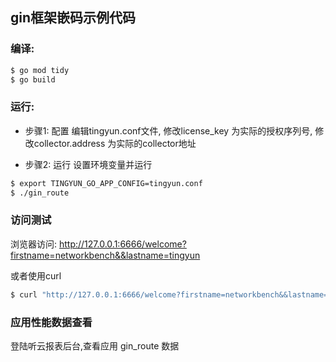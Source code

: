## gin框架嵌码示例代码

### 编译:
```bash
$ go mod tidy
$ go build
```
### 运行:
* 步骤1: 配置
  编辑tingyun.conf文件, 修改license_key 为实际的授权序列号, 修改collector.address 为实际的collector地址

* 步骤2: 运行
  设置环境变量并运行
```bash
$ export TINGYUN_GO_APP_CONFIG=tingyun.conf
$ ./gin_route
```

### 访问测试
  浏览器访问: http://127.0.0.1:6666/welcome?firstname=networkbench&&lastname=tingyun
  
  或者使用curl
```bash
$ curl "http://127.0.0.1:6666/welcome?firstname=networkbench&&lastname=tingyun"
```

### 应用性能数据查看
  登陆听云报表后台,查看应用 gin_route 数据

